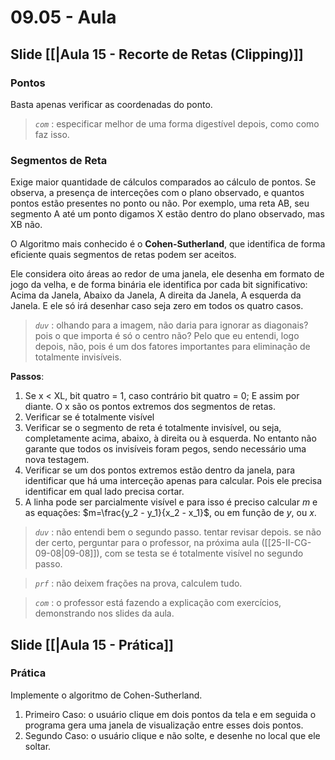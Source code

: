 # 09.05 - Aula

## Slide [[|Aula 15 - Recorte de Retas (Clipping)]] 

### Pontos

Basta apenas verificar as coordenadas do ponto.

> *`com`* : especificar melhor de uma forma digestível depois, como como faz isso.

### Segmentos de Reta

Exige maior quantidade de cálculos comparados ao cálculo de pontos. Se observa, a presença de interceções com o plano observado, e quantos pontos estão presentes no ponto ou não. Por exemplo, uma reta AB, seu segmento A até um ponto digamos X estão dentro do plano observado, mas XB não.

O Algoritmo mais conhecido é o **Cohen-Sutherland**, que identifica de forma eficiente quais segmentos de retas podem ser aceitos.

Ele considera oito áreas ao redor de uma janela, ele desenha em formato de jogo da velha, e de forma binária ele identifica por cada bit significativo: Acima da Janela, Abaixo da Janela, A direita da Janela, A esquerda da Janela. E ele só irá desenhar caso seja zero em todos os quatro casos.

> *`duv`* : olhando para a imagem, não daria para ignorar as diagonais? pois o que importa é só o centro não? Pelo que eu entendi, logo depois, não, pois é um dos fatores importantes para eliminação de totalmente invisíveis.

**Passos**:

1. Se x < XL, bit quatro = 1, caso contrário bit quatro = 0; E assim por diante. O x são os pontos extremos dos segmentos de retas.
2. Verificar se é totalmente visível
3. Verificar se o segmento de reta é totalmente invisível, ou seja, completamente acima, abaixo, à direita ou à esquerda. No entanto não garante que todos os invisíveis foram pegos, sendo necessário uma nova testagem.
4. Verificar se um dos pontos extremos estão dentro da janela, para identificar que há uma interceção apenas para calcular. Pois ele precisa identificar em qual lado precisa cortar.
5. A linha pode ser parcialmente visível e para isso é preciso calcular $m$ e as equações:
   $m=\frac{y_2 - y_1}{x_2 - x_1}$, ou em função de $y$, ou $x$.

> *`duv`*  : não entendi bem o segundo passo. tentar revisar depois. se não der certo, perguntar para o professor, na próxima aula ([[25-II-CG-09-08|09-08]]), com se testa se é totalmente visível no segundo passo.

> *`prf`* : não deixem frações na prova, calculem tudo.

> *`com`* : o professor está fazendo a explicação com exercícios, demonstrando nos slides da aula.


## Slide [[|Aula 15 - Prática]]
### Prática

Implemente o algoritmo de Cohen-Sutherland.
1. Primeiro Caso: o usuário clique em dois pontos da tela e em seguida o programa gera uma janela de visualização entre esses dois pontos.
2. Segundo Caso: o usuário clique e não solte, e desenhe no local que ele soltar.